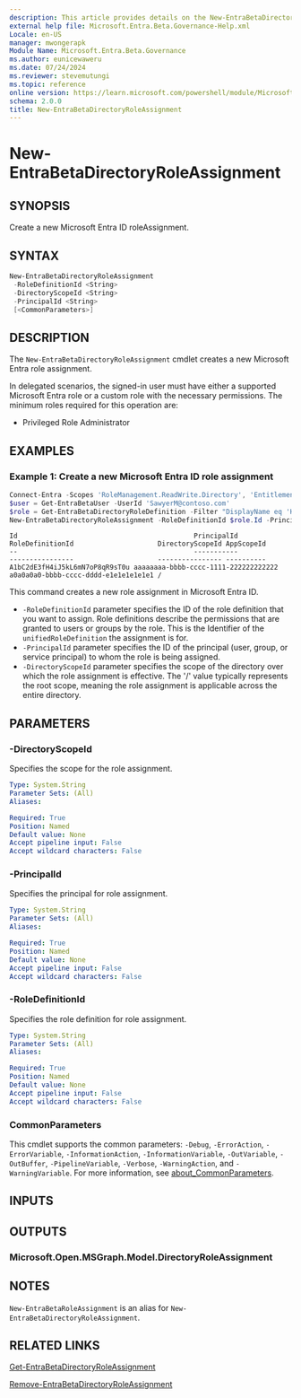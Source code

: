 ```yaml
---
description: This article provides details on the New-EntraBetaDirectoryRoleAssignment command.
external help file: Microsoft.Entra.Beta.Governance-Help.xml
Locale: en-US
manager: mwongerapk
Module Name: Microsoft.Entra.Beta.Governance
ms.author: eunicewaweru
ms.date: 07/24/2024
ms.reviewer: stevemutungi
ms.topic: reference
online version: https://learn.microsoft.com/powershell/module/Microsoft.Entra.Beta.Governance/New-EntraBetaDirectoryRoleAssignment
schema: 2.0.0
title: New-EntraBetaDirectoryRoleAssignment
---
```


# New-EntraBetaDirectoryRoleAssignment

## SYNOPSIS

Create a new Microsoft Entra ID roleAssignment.

## SYNTAX

```powershell
New-EntraBetaDirectoryRoleAssignment
 -RoleDefinitionId <String>
 -DirectoryScopeId <String>
 -PrincipalId <String>
 [<CommonParameters>]
```

## DESCRIPTION

The `New-EntraBetaDirectoryRoleAssignment` cmdlet creates a new Microsoft Entra role assignment.

In delegated scenarios, the signed-in user must have either a supported Microsoft Entra role or a custom role with the necessary permissions. The minimum roles required for this operation are:

- Privileged Role Administrator

## EXAMPLES

### Example 1: Create a new Microsoft Entra ID role assignment

```powershell
Connect-Entra -Scopes 'RoleManagement.ReadWrite.Directory', 'EntitlementManagement.ReadWrite.All'
$user = Get-EntraBetaUser -UserId 'SawyerM@contoso.com'
$role = Get-EntraBetaDirectoryRoleDefinition -Filter "DisplayName eq 'Helpdesk Administrator'"
New-EntraBetaDirectoryRoleAssignment -RoleDefinitionId $role.Id -PrincipalId $user.Id -DirectoryScopeId '/'
```

```Output
Id                                            PrincipalId                          RoleDefinitionId                     DirectoryScopeId AppScopeId
--                                            -----------                          ----------------                     ---------------- ----------
A1bC2dE3fH4iJ5kL6mN7oP8qR9sT0u aaaaaaaa-bbbb-cccc-1111-222222222222 a0a0a0a0-bbbb-cccc-dddd-e1e1e1e1e1e1 /
```

This command creates a new role assignment in Microsoft Entra ID.

- `-RoleDefinitionId` parameter specifies the ID of the role definition that you want to assign. Role definitions describe the permissions that are granted to users or groups by the role. This is the Identifier of the `unifiedRoleDefinition` the assignment is for.
- `-PrincipalId` parameter specifies the ID of the principal (user, group, or service principal) to whom the role is being assigned.
- `-DirectoryScopeId` parameter specifies the scope of the directory over which the role assignment is effective. The '/' value typically represents the root scope, meaning the role assignment is applicable across the entire directory.

## PARAMETERS

### -DirectoryScopeId

Specifies the scope for the role assignment.

```yaml
Type: System.String
Parameter Sets: (All)
Aliases:

Required: True
Position: Named
Default value: None
Accept pipeline input: False
Accept wildcard characters: False
```

### -PrincipalId

Specifies the principal for role assignment.

```yaml
Type: System.String
Parameter Sets: (All)
Aliases:

Required: True
Position: Named
Default value: None
Accept pipeline input: False
Accept wildcard characters: False
```

### -RoleDefinitionId

Specifies the role definition for role assignment.

```yaml
Type: System.String
Parameter Sets: (All)
Aliases:

Required: True
Position: Named
Default value: None
Accept pipeline input: False
Accept wildcard characters: False
```

### CommonParameters

This cmdlet supports the common parameters: `-Debug`, `-ErrorAction`, `-ErrorVariable`, `-InformationAction`, `-InformationVariable`, `-OutVariable`, `-OutBuffer`, `-PipelineVariable`, `-Verbose`, `-WarningAction`, and `-WarningVariable`. For more information, see [about_CommonParameters](https://go.microsoft.com/fwlink/?LinkID=113216).

## INPUTS

## OUTPUTS

### Microsoft.Open.MSGraph.Model.DirectoryRoleAssignment

## NOTES

`New-EntraBetaRoleAssignment` is an alias for `New-EntraBetaDirectoryRoleAssignment`.

## RELATED LINKS

[Get-EntraBetaDirectoryRoleAssignment](Get-EntraBetaDirectoryRoleAssignment.md)

[Remove-EntraBetaDirectoryRoleAssignment](Remove-EntraBetaDirectoryRoleAssignment.md)
